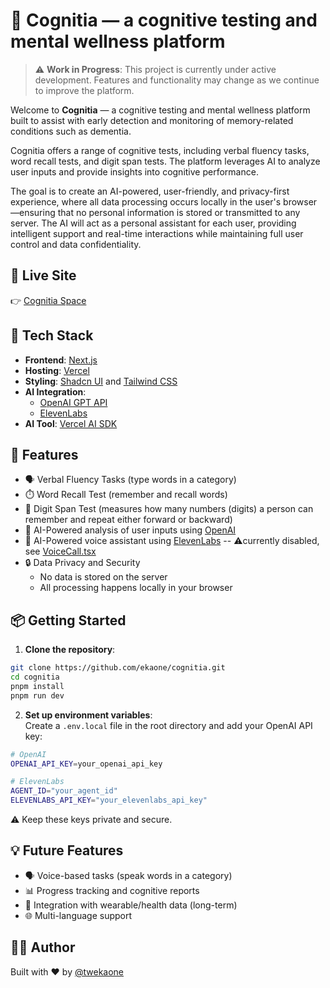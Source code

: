 # 🧠 Cognitia — a cognitive testing and mental wellness platform

> ⚠️ **Work in Progress**: This project is currently under active development. Features and functionality may change as we continue to improve the platform.

Welcome to **Cognitia** — a cognitive testing and mental wellness platform built to assist with early detection and monitoring of memory-related conditions such as dementia.  

Cognitia offers a range of cognitive tests, including verbal fluency tasks, word recall tests, and digit span tests. The platform leverages AI to analyze user inputs and provide insights into cognitive performance.

The goal is to create an AI-powered, user-friendly, and privacy-first experience, where all data processing occurs locally in the user's browser—ensuring that no personal information is stored or transmitted to any server. The AI will act as a personal assistant for each user, providing intelligent support and real-time interactions while maintaining full user control and data confidentiality.


## 🚀 Live Site  
👉 [Cognitia Space](https://cognitia.space)


## 🧰 Tech Stack

- **Frontend**: [Next.js](https://nextjs.org/)
- **Hosting**: [Vercel](https://vercel.com/)
- **Styling**: [Shadcn UI](https://ui.shadcn.com/) and [Tailwind CSS](https://tailwindcss.com/)
- **AI Integration**:
  - [OpenAI GPT API](https://platform.openai.com/)
  - [ElevenLabs](https://elevenlabs.io/)
- **AI Tool**: [Vercel AI SDK](https://sdk.vercel.ai/)


## 🧪 Features

- 🗣️ Verbal Fluency Tasks (type words in a category)
- ⏱️ Word Recall Test (remember and recall words)
- 🧩 Digit Span Test (measures how many numbers (digits) a person can remember and repeat either forward or backward)
- 🤖 AI-Powered analysis of user inputs using [OpenAI](https://platform.openai.com/)
- 🤖 AI-Powered voice assistant using [ElevenLabs](https://elevenlabs.io/) -- ⚠️currently disabled, see [VoiceCall.tsx](https://github.com/ekaone/cognitia/blob/main/components/voice-call/voice-call.tsx)
- 🔒 Data Privacy and Security
  - No data is stored on the server
  - All processing happens locally in your browser


## 📦 Getting Started

1. **Clone the repository**:

```bash
git clone https://github.com/ekaone/cognitia.git
cd cognitia
pnpm install
pnpm run dev
```

2. **Set up environment variables**:  
   Create a `.env.local` file in the root directory and add your OpenAI API key:

```bash
# OpenAI
OPENAI_API_KEY=your_openai_api_key

# ElevenLabs
AGENT_ID="your_agent_id"
ELEVENLABS_API_KEY="your_elevenlabs_api_key"
```
⚠️ Keep these keys private and secure.

## 💡 Future Features
- 🗣️ Voice-based tasks (speak words in a category)
- 📊 Progress tracking and cognitive reports
- 🧬 Integration with wearable/health data (long-term)
- 🌐 Multi-language support

## 🧑‍💻 Author
Built with ❤️ by [@twekaone](https://twitter.com/twekaone)